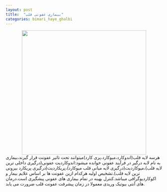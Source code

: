 ```yaml
---
layout: post
title:  "بیماری عفونی قلب"
categories: bimari_haye_ghalbi
---
```

<img src="{{ site.baseurl }}/images/heart2.jpg" style="display: block;
margin-left: auto;
margin-right: auto;
width: 400px;">
هرسه لایه قلب(اندوکارد،میوکارد،پری کارد)میتوانند تحت تاثیر عفونت قرار گیرند،بیماری به نام   لایه درگیر در فرآیند عفونی خوانده میشود:اندوکاردیت عفونی(درگیری داخلی ترین لایه قلب)،میوکاردیت(درگیری لایه میانی قلب میوکارد)،پریکاردیت(درگیری پریکارد بیرونی ترین لایه قلب).تشخیص اولیه هرکدام ازین عفونت ها بر اساس علایم بیمار و اکوکاردیوگرافی میباشد.کنترل بهینه در تمام بیماری های عفونی پیشگیری است.درمان های آنتی بیوتیک وریدی معمولا در زمان پیشرفت عفونت قلب ضرورت می یابد.